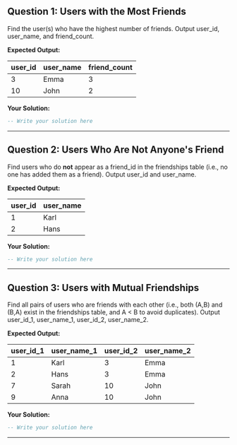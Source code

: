 ## Question 1: Users with the Most Friends

Find the user(s) who have the highest number of friends.
Output user_id, user_name, and friend_count.

**Expected Output:**

| user_id | user_name | friend_count |
| ------- | --------- | ------------ |
| 3       | Emma      | 3            |
| 10      | John      | 2            |

**Your Solution:**
```sql
-- Write your solution here
```
---

## Question 2: Users Who Are Not Anyone's Friend

Find users who do **not** appear as a friend_id in the friendships table (i.e., no one has added them as a friend).
Output user_id and user_name.

**Expected Output:**

| user_id | user_name |
| ------- | --------- |
| 1       | Karl      |
| 2       | Hans      |

**Your Solution:**
```sql
-- Write your solution here
```
---

## Question 3: Users with Mutual Friendships

Find all pairs of users who are friends with each other (i.e., both (A,B) and (B,A) exist in the friendships table, and A < B to avoid duplicates).
Output user_id_1, user_name_1, user_id_2, user_name_2.

**Expected Output:**

| user_id_1 | user_name_1 | user_id_2 | user_name_2 |
| --------- | ----------- | --------- | ----------- |
| 1         | Karl        | 3         | Emma        |
| 2         | Hans        | 3         | Emma        |
| 7         | Sarah       | 10        | John        |
| 9         | Anna        | 10        | John        |

**Your Solution:**
```sql
-- Write your solution here
```
---
